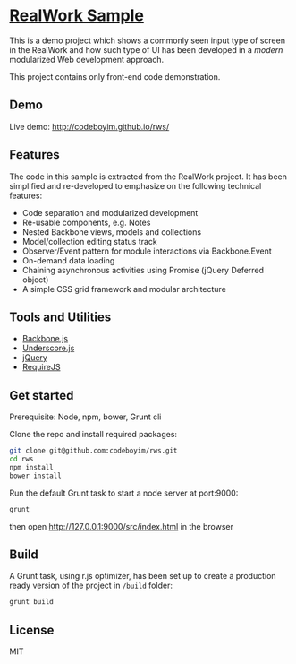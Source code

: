 [RealWork Sample](http://codeboyim.github.io/rws/)
===============

This is a demo project which shows a commonly seen input type of screen in the RealWork and how such type of UI has been developed in a *modern* modularized Web development approach.

This project contains only front-end code demonstration.

Demo
----

Live demo: http://codeboyim.github.io/rws/


Features
----

The code in this sample is extracted from the RealWork project. It has been simplified and re-developed to emphasize on the following technical features:

- Code separation and modularized development
- Re-usable components, e.g. Notes
- Nested Backbone views, models and collections
- Model/collection editing status track
- Observer/Event pattern for module interactions via Backbone.Event
- On-demand data loading
- Chaining asynchronous activities using Promise (jQuery Deferred object)
- A simple CSS grid framework and modular architecture


Tools and Utilities
---

- [Backbone.js]
- [Underscore.js](http://underscorejs.org/)
- [jQuery]
- [RequireJS]


Get started
---
Prerequisite: Node, npm, bower, Grunt cli

Clone the repo and install required packages:
```bash
git clone git@github.com:codeboyim/rws.git
cd rws
npm install
bower install
```
Run the default Grunt task to start a node server at port:9000:
```bash
grunt
```
then open http://127.0.0.1:9000/src/index.html in the browser

Build
---
A Grunt task, using r.js optimizer, has been set up to create a production ready version of the project in ```/build``` folder:
```bash
grunt build
```



License
----

MIT

[Backbone.js]:http://backbonejs.org/
[RequireJS]:http://requirejs.org/
[jQuery]:http://jquery.com
[Bower]:http://bower.io/
[Grunt]:http://gruntjs.com/

